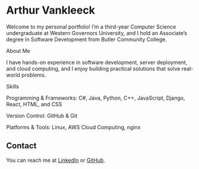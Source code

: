 # Arthur Vankleeck

Welcome to my personal portfolio! I’m a third-year Computer Science undergraduate at Western Governors University, and I hold an Associate’s degree in Software Development from Butler Community College.

About Me

I have hands-on experience in software development, server deployment, and cloud computing, and I enjoy building practical solutions that solve real-world problems.

Skills

Programming & Frameworks: C#, Java, Python, C++, JavaScript, Django, React, HTML, and CSS

Version Control: GitHub & Git

Platforms & Tools: Linux, AWS Cloud Computing, nginx

## Contact
You can reach me at [LinkedIn](www.linkedin.com/in/arthur-vankleeck-841b57263) or [GitHub](https://github.com/vankleeck).

